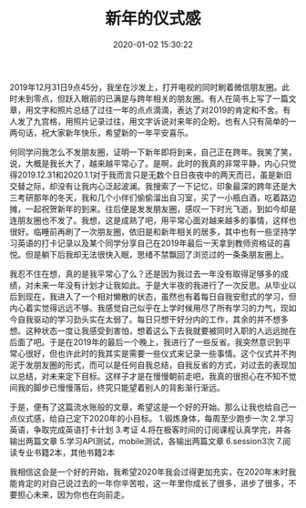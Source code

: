 ﻿---
title: 新年的仪式感
date: 2020-01-02 15:30:22
tags:
---

2019年12月31日9点45分，我坐在沙发上，打开电视的同时刷着微信朋友圈。此时未到零点，但跃入眼前的已满是与跨年相关的朋友圈。有人在简书上写了一篇文章，用文字和照片总结了过往一年的点点滴滴，表达了对2019的肯定和不舍。有人发了九宫格，用照片记录过往，用文字诉说对来年的企盼。也有人只有简单的一两句话，祝大家新年快乐，希望新的一年平安喜乐。

<!--more-->
何同学问我怎么不发朋友圈，证明一下新年即将到来，自己正在跨年。我笑了笑，说，大概是我长大了，越来越平常心了。是啊，此时的我真的非常平静，内心只觉得2019.12.31和2020.1.1对于我而言只是无数个日日夜夜中的两天而已，虽是新旧交替之际，却没有让我内心泛起波澜。我搜索了一下记忆，印象最深的跨年还是大三考研那年的冬天，我和几个小伴们偷偷溜出自习室，买了一小瓶白酒，吃着路边摊，一起祝贺新年的到来。往后便是发发朋友圈，感叹一下时光飞逝，到如今却是连朋友圈也不发了。我想，这是成熟了吧，用平常心面对越来越多的事情，这样也很好。临睡前再刷了一次朋友圈，依旧是和新年相关的居多，其中也有一些坚持学习英语的打卡记录以及某个同学分享自己在2019年最后一天拿到教师资格证的喜悦。但是躺下后我却无法很快入眠，思绪不禁飘回了浏览过的一条条朋友圈上。

我忍不住在想，真的是我平常心了么？还是因为我过去一年没有取得足够多的成绩，对未来一年没有计划才让我如此。于是大半夜的我进行了一次反思。从毕业以后到现在，我进入了一个相对懒散的状态，虽然也有着每日自我安慰式的学习，但内心着实觉得远远不够。我感觉自己似乎在上学时候用尽了所有学习的力气，现如今自我驱动的学习劲头实在太弱了。每日只想干好分内的工作，其余的并不想多想。这种状态一度让我感受到害怕，想着这么下去我就要被同时入职的人远远抛在后面了吧。于是在2019年的最后一个晚上，我进行了一些反省。我突然意识到平常心很好，但也许此时的我其实是需要一些仪式来记录一些事情。这个仪式并不拘泥于发朋友圈的形式，而可以是任何自我总结，自我反省的方式，对过去的表现加以总结，对未来定下目标。这样子才是在慢慢朝前走吧，我真的很担心在不知不觉间我的脚步已慢慢落后，终究只能望着别人的背影渐行渐远。

于是，便有了这篇流水账般的文章，希望这是一个好的开始。那么让我也给自己一点仪式感，给自己定下2020年的小目标。
1.锻炼身体，每周至少跑步一次
2.学习英语，争取完成英语打卡计划
3.考证
4.将在极客时间的订阅课程认真学完，并各输出两篇文章
5.学习API测试，mobile测试，各输出两篇文章
6.session3次
7.阅读专业书籍2本，其他书籍2本
           
我相信这会是一个好的开始，我希望2020年我会过得更加充实，在2020年末时我能肯定的对自己说过去的一年你辛苦啦，这一年里你成长了很多，进步了很多，不要担心未来，因为你也在向前走。